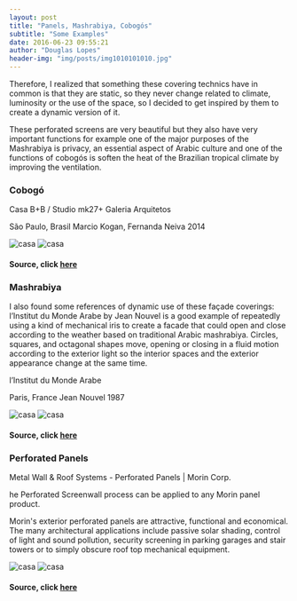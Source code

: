 ```yaml
---
layout: post
title: "Panels, Mashrabiya, Cobogós"
subtitle: "Some Examples"
date: 2016-06-23 09:55:21
author: "Douglas Lopes"
header-img: "img/posts/img1010101010.jpg"
---
```


Therefore, I realized that something these covering technics have in common is that they are static, so they never change related to climate, luminosity or the use of the space, so I decided to get inspired by them to create a dynamic version of it.

These perforated screens are very beautiful but they also have very important functions for example one of the major purposes of the Mashrabiya is privacy, an essential aspect of Arabic culture and one of the functions of cobogós is soften the heat of the Brazilian tropical climate by improving the ventilation. 

### Cobogó
  
Casa B+B / Studio mk27+ Galeria Arquitetos

São Paulo, Brasil
Marcio Kogan, Fernanda Neiva
2014

  ![casa](/img/posts/img4444444444.jpg)
  ![casa](/img/posts/img5555555555555.jpg)
  
#### Source, click <a href="http://www.archdaily.com.br/br/758696/casa-b-plus-b-studio-mk27">here</a>
  
  
### Mashrabiya
  
I also found some references of dynamic use of these façade coverings:  l’Institut du Monde Arabe by Jean Nouvel is a good example of repeatedly using a kind of mechanical iris to create a facade that could open and close according to the weather based on traditional Arabic mashrabiya. Circles, squares, and octagonal shapes move, opening or closing in a fluid motion according to the exterior light so the interior spaces and the exterior appearance change at the same time. 


l’Institut du Monde Arabe

Paris, France
Jean Nouvel
1987

  ![casa](/img/posts/img66666666666.jpg)
  ![casa](/img/posts/img77777777777.jpg)
  
#### Source, click <a href="http://www.archdaily.com/162101/ad-classics-institut-du-monde-arabe-jean-nouvel">here</a>

### Perforated Panels


Metal Wall & Roof Systems - Perforated Panels | Morin Corp.

he Perforated Screenwall process can be applied to any Morin panel product. 

Morin's exterior perforated panels are attractive, functional and economical. The many architectural applications include passive solar shading, control of light and sound pollution, security screening in parking garages and stair towers or to simply obscure roof top mechanical equipment.

  ![casa](/img/posts/img8888888888.jpg)
  ![casa](/img/posts/img999999999999.jpg)
  
#### Source, click <a href="http://www.archdaily.com/catalog/us/products/1382/metal-wall-roof-systems-perforated-panels-morin-corp">here</a>
